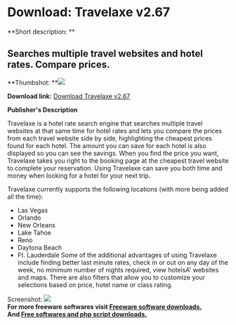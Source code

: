 # Download: Travelaxe v2.67

**Short description: **

## Searches multiple travel websites and hotel rates. Compare prices.

  
**Thumbshot: **![](http://www.freewarefiles.com/screenshot/travelaxe_md.gif)   
  
**Download link:** [Download Travelaxe v2.67](http://freesoftwares.boysofts.com/Travelaxe-V_program_3360.html)  
  

**Publisher's Description**  
  

Travelaxe is a hotel rate search engine that searches multiple travel websites
at that same time for hotel rates and lets you compare the prices from each
travel website side by side, highlighting the cheapest prices found for each
hotel. The amount you can save for each hotel is also displayed so you can see
the savings. When you find the price you want, Travelaxe takes you right to
the booking page at the cheapest travel website to complete your reservation.
Using Travelaxe can save you both time and money when looking for a hotel for
your next trip.

Travelaxe currently supports the following locations (with more being added
all the time):

  * Las Vegas 
  * Orlando 
  * New Orleans 
  * Lake Tahoe 
  * Reno 
  * Daytona Beach 
  * Ft. Lauderdale 
Some of the additional advantages of using Travelaxe include finding better
last minute rates, check in or out on any day of the week, no minimum number
of nights required, view hotelsA' websites and maps. There are also filters
that allow you to customize your selections based on price, hotel name or
class rating.

  
  
Screenshot: ![](http://www.freewarefiles.com/screenshot/travelaxe.gif)  
**For more freeware softwares visit [Freeware software downloads.](http://freesoftwares.boysofts.com/)**   
**And [Free softwares and php script downloads.](http://www.boysofts.com/)**

